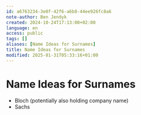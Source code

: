 ```yaml
---
id: a6763234-3e0f-42f6-a6b8-44ee926fc8a6
note-author: Ben Jendyk
created: 2024-10-24T17:13:00+02:00
language: en
access: public
tags: []
aliases: [Name Ideas for Surnames]
title: Name Ideas for Surnames
modified: 2025-01-31T05:33:16+01:00
---
```


# Name Ideas for Surnames

- Bloch (potentially also holding company name)
- Sachs
